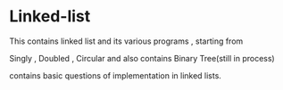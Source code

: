 # Linked-list

This contains linked list and its various programs , starting from 

Singly , Doubled , Circular and also contains Binary Tree(still in process) 

contains basic questions of implementation in linked lists. 


